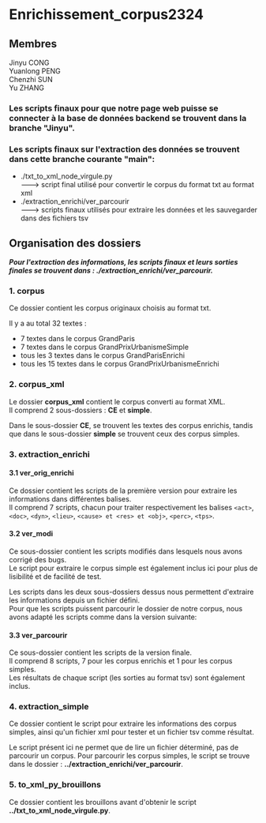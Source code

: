 # Enrichissement_corpus2324

## Membres
Jinyu CONG
<br>Yuanlong PENG
<br>Chenzhi SUN
<br>Yu ZHANG

### Les scripts finaux pour que notre page web puisse se connecter à la base de données backend se trouvent dans la branche "Jinyu". 
### Les scripts finaux sur l'extraction des données se trouvent dans cette branche courante "main": 

- ./txt_to_xml_node_virgule.py
<br>---> script final utilisé pour convertir le corpus du format txt au format xml
- ./extraction_enrichi/ver_parcourir
<br>---> scripts finaux utilisés pour extraire les données et les sauvegarder dans des fichiers tsv


## Organisation des dossiers
***Pour l'extraction des informations, les scripts finaux et leurs sorties finales se trouvent dans : ./extraction_enrichi/ver_parcourir.***

### 1. corpus
Ce dossier contient les corpus originaux choisis au format txt.

Il y a au total 32 textes :
- 7 textes dans le corpus GrandParis
- 7 textes dans le corpus GrandPrixUrbanismeSimple
- tous les 3 textes dans le corpus GrandParisEnrichi
- tous les 15 textes dans le corpus GrandPrixUrbanismeEnrichi

### 2. corpus_xml
Le dossier **corpus_xml** contient le corpus converti au format XML. 
<br>Il comprend 2 sous-dossiers : **CE** et **simple**.

Dans le sous-dossier **CE**, se trouvent les textes des corpus enrichis, tandis que dans le sous-dossier **simple** se trouvent ceux des corpus simples.

### 3. extraction_enrichi

#### 3.1 ver_orig_enrichi
Ce dossier contient les scripts de la première version pour extraire les informations dans différentes balises. 
<br>
Il comprend 7 scripts, chacun pour traiter respectivement les balises `<act>`, `<doc>`, `<dyn>`, `<lieu>`, `<cause> et <res> et <obj>`, `<perc>`, `<tps>`. 

#### 3.2 ver_modi
Ce sous-dossier contient les scripts modifiés dans lesquels nous avons corrigé des bugs. 
<br>
Le script pour extraire le corpus simple est également inclus ici pour plus de lisibilité et de facilité de test.

Les scripts dans les deux sous-dossiers dessus nous permettent d'extraire les informations depuis un fichier défini. 
<br>
Pour que les scripts puissent parcourir le dossier de notre corpus, nous avons adapté les scripts comme dans la version suivante: 

#### 3.3 ver_parcourir
Ce sous-dossier contient les scripts de la version finale. 
<br>
Il comprend 8 scripts, 7 pour les corpus enrichis et 1 pour les corpus simples. 
<br>
Les résultats de chaque script (les sorties au format tsv) sont également inclus.

### 4. extraction_simple
Ce dossier contient le script pour extraire les informations des corpus simples, ainsi qu'un fichier xml pour tester et un fichier tsv comme résultat. 

Le script présent ici ne permet que de lire un fichier déterminé, pas de parcourir un corpus. Pour parcourir les corpus simples, le script se trouve dans le dossier : **../extraction_enrichi/ver_parcourir**.

### 5. to_xml_py_brouillons
Ce dossier contient les brouillons avant d'obtenir le script **../txt_to_xml_node_virgule.py**. 
